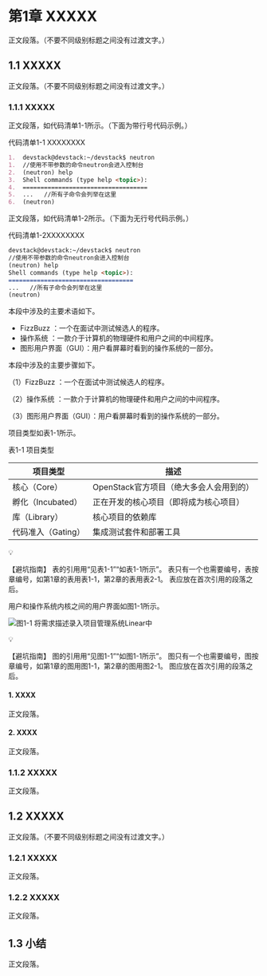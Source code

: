 # 第1章 XXXXX

正文段落。（不要不同级别标题之间没有过渡文字。）

## 1.1 XXXXX

正文段落。（不要不同级别标题之间没有过渡文字。）

### 1.1.1 XXXXX

正文段落，如代码清单1-1所示。（下面为带行号代码示例。）

代码清单1-1 XXXXXXXX

```markdown
1.	devstack@devstack:~/devstack$ neutron
1.	//使用不带参数的命令neutron会进入控制台
2.	(neutron) help
3.	Shell commands (type help <topic>):
4.	===================================
5.	...   //所有子命令会列举在这里
6.	(neutron)
```

正文段落，如代码清单1-2所示。（下面为无行号代码示例。）

代码清单1-2XXXXXXXX

```markdown
devstack@devstack:~/devstack$ neutron
//使用不带参数的命令neutron会进入控制台
(neutron) help
Shell commands (type help <topic>):
===================================
...   //所有子命令会列举在这里
(neutron)
```

本段中涉及的主要术语如下。

- FizzBuzz ：一个在面试中测试候选人的程序。 
- 操作系统 ：一款介于计算机的物理硬件和用户之间的中间程序。 
- 图形用户界面（GUI）：用户看屏幕时看到的操作系统的一部分。 

本段中涉及的主要步骤如下。

（1）FizzBuzz ：一个在面试中测试候选人的程序。 

（2）操作系统 ：一款介于计算机的物理硬件和用户之间的中间程序。 

（3）图形用户界面（GUI）：用户看屏幕时看到的操作系统的一部分。 

项目类型如表1-1所示。

表1-1 项目类型

| 项目类型 | 描述 |
| --- | --- |
| 核心（Core） | OpenStack官方项目（绝大多会人会用到的） |
| 孵化（Incubated） | 正在开发的核心项目（即将成为核心项目） |
| 库（Library） | 	核心项目的依赖库 |
| 代码准入（Gating） | 	集成测试套件和部署工具 |


<aside>
💡

【避坑指南】
表的引用用“见表1-1”“如表1-1所示”。
表只有一个也需要编号，表按章编号，如第1章的表用表1-1，第2章的表用表2-1。
表应放在首次引用的段落之后。

</aside>
	
用户和操作系统内核之间的用户界面如图1-1所示。

![图1-1 将需求描述录入项目管理系统Linear中](图1-1.png)


<aside>
💡

【避坑指南】
图的引用用“见图1-1”“如图1-1所示”。
图只有一个也需要编号，图按章编号，如第1章的图用图1-1，第2章的图用图2-1。
图应放在首次引用的段落之后。

</aside>

#### 1. XXXX

正文段落。

#### 2. XXXX

正文段落。

### 1.1.2 XXXXX

正文段落。

## 1.2 XXXXX

正文段落。（不要不同级别标题之间没有过渡文字。）

### 1.2.1 XXXXX

正文段落。

### 1.2.2 XXXXX

正文段落。

## 1.3 小结

正文段落。